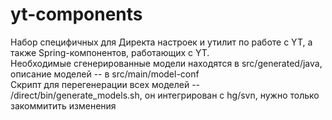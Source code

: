 # yt-components

Набор специфичных для Директа настроек и утилит по работе с YT, а также Spring-компонентов, работающих с YT.  
Необходимые сгенерированные модели находятся в src/generated/java, описание моделей -- в src/main/model-conf  
Скрипт для перегенерации всех моделей -- /direct/bin/generate_models.sh, он интегрирован с hg/svn, нужно только закоммитить изменения

